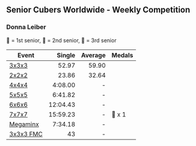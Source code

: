## Senior Cubers Worldwide - Weekly Competition
### Donna Leiber

🥇 = 1st senior, 🥈 = 2nd senior, 🥉 = 3rd senior

| Event | Single | Average | Medals |
| -- | --: | --: | :-- |
| [3x3x3](donna_leiber/333.md) | 52.97 | 59.90 |  |
| [2x2x2](donna_leiber/222.md) | 23.86 | 32.64 |  |
| [4x4x4](donna_leiber/444.md) | 4:08.00 | - |  |
| [5x5x5](donna_leiber/555.md) | 6:41.82 | - |  |
| [6x6x6](donna_leiber/666.md) | 12:04.43 | - |  |
| [7x7x7](donna_leiber/777.md) | 15:59.23 | - | 🥉 x 1 |
| [Megaminx](donna_leiber/minx.md) | 7:34.18 | - |  |
| [3x3x3 FMC](donna_leiber/333fm.md) | 43 | - |  |

<!-- Global site tag (gtag.js) - Google Analytics -->
<script async src="https://www.googletagmanager.com/gtag/js?id=UA-86348435-3"></script>
<script>window.dataLayer = window.dataLayer || []; function gtag() {dataLayer.push(arguments);} gtag('js', new Date()); gtag('config', 'UA-86348435-3');</script>
